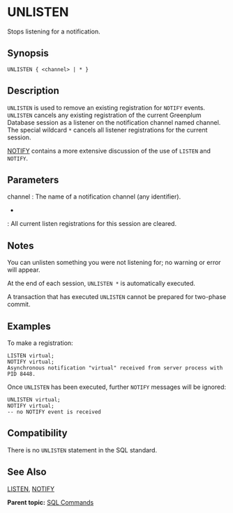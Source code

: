 # UNLISTEN 

Stops listening for a notification.

## Synopsis 

``` {#sql_command_synopsis}
UNLISTEN { <channel> | * }
```

## Description 

`UNLISTEN` is used to remove an existing registration for `NOTIFY` events. `UNLISTEN` cancels any existing registration of the current Greenplum Database session as a listener on the notification channel named channel. The special wildcard `*` cancels all listener registrations for the current session.

[NOTIFY](NOTIFY.html) contains a more extensive discussion of the use of `LISTEN` and `NOTIFY`.

## Parameters 

channel
:   The name of a notification channel \(any identifier\).

*
:   All current listen registrations for this session are cleared.

## Notes

You can unlisten something you were not listening for; no warning or error will appear.

At the end of each session, `UNLISTEN *` is automatically executed.

A transaction that has executed `UNLISTEN` cannot be prepared for two-phase commit.

## Examples 

To make a registration:

```
LISTEN virtual;
NOTIFY virtual;
Asynchronous notification "virtual" received from server process with PID 8448.
```

Once `UNLISTEN` has been executed, further `NOTIFY` messages will be ignored:

```
UNLISTEN virtual;
NOTIFY virtual;
-- no NOTIFY event is received
```

## Compatibility 

There is no `UNLISTEN` statement in the SQL standard.

## See Also 

[LISTEN](LISTEN.html), [NOTIFY](NOTIFY.html)

**Parent topic:** [SQL Commands](../sql_commands/sql_ref.html)

